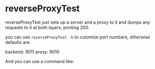 # reverseProxyTest

reverseProxyTest just sets up a server and a proxy to it and dumps any requests to it at both layers, printing 200.

you can use `reverseProxyTest -h` to cutomize port numbers, otherwise defaults are:

backend: 9011
proxy: 9010

And you can use a command like:
